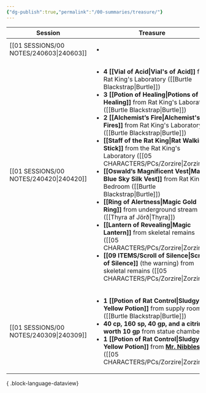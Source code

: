```yaml
---
{"dg-publish":true,"permalink":"/00-summaries/treasure/"}
---
```



| Session                                    | Treasure                                                                                                                                                                                                                                                                                                                                                                                                                                                                                                                                                                                                                                                                                                                                                                                                                                                                                |
| ------------------------------------------ | --------------------------------------------------------------------------------------------------------------------------------------------------------------------------------------------------------------------------------------------------------------------------------------------------------------------------------------------------------------------------------------------------------------------------------------------------------------------------------------------------------------------------------------------------------------------------------------------------------------------------------------------------------------------------------------------------------------------------------------------------------------------------------------------------------------------------------------------------------------------------------------- |
| [[01 SESSIONS/00 NOTES/240603\|240603]] | <ul><li></li></ul>                                                                                                                                                                                                                                                                                                                                                                                                                                                                                                                                                                                                                                                                                                                                                                                                                                                                      |
| [[01 SESSIONS/00 NOTES/240420\|240420]] | <ul><li>**4 [[Vial of Acid\\|Vial's of Acid]]** from Rat King's Laboratory ([[Burtle Blackstrap\\|Burtle]])</li><li>**3 [[Potion of Healing\\|Potions of Healing]]** from Rat King's Laboratory ([[Burtle Blackstrap\\|Burtle]])</li><li>**2 [[Alchemist’s Fire\\|Alchemist's Fires]]** from Rat King's Laboratory ([[Burtle Blackstrap\\|Burtle]])</li><li>**[[Staff of the Rat King\\|Rat Walking Stick]]** from the Rat King's Laboratory ([[05 CHARACTERS/PCs/Zorzire\|Zorzire]])</li><li>**[[Oswald’s Magnificent Vest\\|Magic Blue Sky Silk Vest]]** from Rat King's Bedroom ([[Burtle Blackstrap\\|Burtle]])</li><li>**[[Ring of Alertness\\|Magic Gold Ring]]** from underground stream ([[Thyra af Jörð\\|Thyra]])</li><li>**[[Lantern of Revealing\\|Magic Lantern]]** from skeletal remains ([[05 CHARACTERS/PCs/Zorzire\|Zorzire]])</li><li>**[[09 ITEMS/Scroll of Silence\|Scroll of Silence]]** (the warning) from skeletal remains ([[05 CHARACTERS/PCs/Zorzire\|Zorzire]])</li></ul> |
| [[01 SESSIONS/00 NOTES/240309\|240309]] | <ul><li>**1 [[Potion of Rat Control\\|Sludgy Yellow Potion]]** from supply room ([[Burtle Blackstrap\\|Burtle]])</li><li>**40 cp, 160 sp, 40 gp, and a citrine worth 10 gp**  from statue chamber</li><li>**1 [[Potion of Rat Control\\|Sludgy Yellow Potion]]** from **[Mr. Nibbles](https://imgur.com/1tNiAnW)** ([[05 CHARACTERS/PCs/Zorzire\|Zorzire]])</li></ul>                                                                                                                                                                                                                                                                                                                                                                                                                                                                                                                                              |

{ .block-language-dataview}
